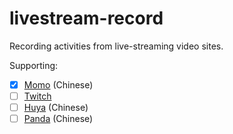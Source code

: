 # livestream-record
Recording activities from live-streaming video sites.

Supporting:
- [x] [Momo](https://web.immomo.com/) (Chinese)
- [ ] [Twitch](https://www.twitch.tv/)
- [ ] [Huya](http://www.huya.com/) (Chinese)
- [ ] [Panda](http://www.panda.tv/) (Chinese)
